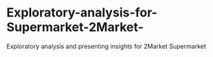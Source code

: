# Exploratory-analysis-for-Supermarket-2Market-
Exploratory analysis and presenting insights for 2Market Supermarket
